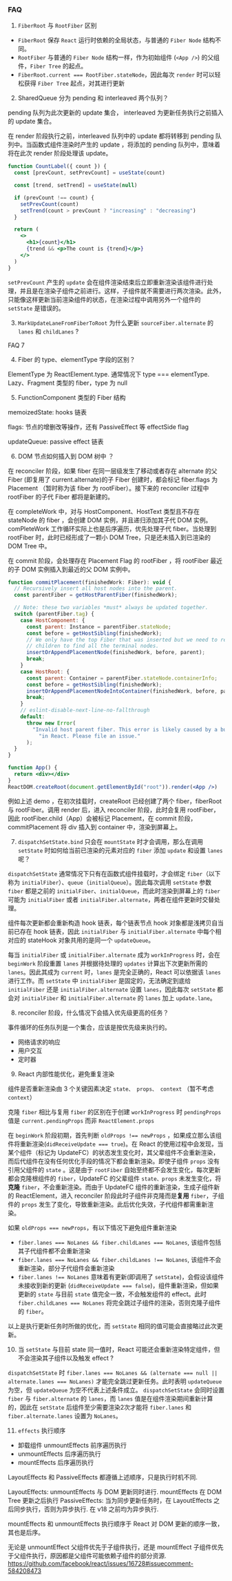 ### FAQ

1. `FiberRoot` 与 `RootFiber` 区别

- `FiberRoot` 保存 `React` 运行时依赖的全局状态，与普通的 `Fiber Node` 结构不同。
- `RootFiber` 与普通的 `Fiber Node` 结构一样，作为初始组件 (`<App />`) 的父组件，`Fiber Tree` 的起点。
- `FiberRoot.current === RootFiber.stateNode`，因此每次 `render` 时可以轻松获得 `Fiber Tree` 起点，对其进行更新

2. SharedQueue 分为 pending 和 interleaved 两个队列？

pending 队列为此次更新的 update 集合， interleaved 为更新任务执行之前插入的 update 集合。

在 render 阶段执行之前，interleaved 队列中的 update 都将转移到 pending 队列中。当函数式组件渲染时产生的 update ，将添加的 pending 队列中，意味着将在此次 render 阶段处理该 update。

```jsx
function CountLabel({ count }) {
  const [prevCount, setPrevCount] = useState(count)

  const [trend, setTrend] = useState(null)

  if (prevCount !== count) {
    setPrevCount(count)
    setTrend(count > prevCount ? "increasing" : "decreasing")
  }

  return (
    <>
      <h1>{count}</h1>
      {trend && <p>The count is {trend}</p>}
    </>
  )
}
```

`setPrevCount` 产生的 `update` 会在组件渲染结束后立即重新渲染该组件进行处理，并且是在渲染子组件之前进行。这样，子组件就不需要进行两次渲染。此外，只能像这样更新当前渲染组件的状态，在渲染过程中调用另外一个组件的 `setState` 是错误的。

3. `MarkUpdateLaneFromFiberToRoot` 为什么更新 `sourceFiber.alternate` 的 `lanes` 和 `childLanes` ?

FAQ 7

4. Fiber 的 type、elementType 字段的区别？

ElementType 为 ReactElement.type. 通常情况下 type === elementType. Lazy、Fragment 类型的 fiber，type 为 null

5. FunctionComponent 类型的 Fiber 结构

memoizedState: hooks 链表

flags: 节点的增删改等操作，还有 PassiveEffect 等 effectSide flag

updateQueue: passive effect 链表

6. DOM 节点如何插入到 DOM 树中 ？

在 reconciler 阶段，如果 fiber 在同一层级发生了移动或者存在 alternate 的父 Fiber (即复用了 current.alternate)的子 Fiber 创建时，都会标记 fiber.flags 为 Placement （暂时称为该 fiber 为 rootFiber）。接下来的 reconciler 过程中 rootFiber 的子代 Fiber 都将是新建的。

在 completeWork 中，对与 HostComponent、HostText 类型且不存在 stateNode 的 fiber ，会创建 DOM 实例，并且递归添加其子代 DOM 实例。comPleteWork 工作循环实际上也是后序遍历，优先处理子代 fiber。当处理到 rootFiber 时，此时已经形成了一颗小 DOM Tree，只是还未插入到已渲染的 DOM Tree 中。

在 commit 阶段，会处理存在 Placement Flag 的 rootFiber ，将 rootFiber 最近的子 DOM 实例插入到最近的父 DOM 实例中。

```js
function commitPlacement(finishedWork: Fiber): void {
  // Recursively insert all host nodes into the parent.
  const parentFiber = getHostParentFiber(finishedWork);

  // Note: these two variables *must* always be updated together.
  switch (parentFiber.tag) {
    case HostComponent: {
      const parent: Instance = parentFiber.stateNode;
      const before = getHostSibling(finishedWork);
      // We only have the top Fiber that was inserted but we need to recurse down its
      // children to find all the terminal nodes.
      insertOrAppendPlacementNode(finishedWork, before, parent);
      break;
    }
    case HostRoot: {
      const parent: Container = parentFiber.stateNode.containerInfo;
      const before = getHostSibling(finishedWork);
      insertOrAppendPlacementNodeIntoContainer(finishedWork, before, parent);
      break;
    }
    // eslint-disable-next-line-no-fallthrough
    default:
      throw new Error(
        "Invalid host parent fiber. This error is likely caused by a bug " +
          "in React. Please file an issue."
      );
  }
}
```

```jsx
function App() {
  return <div></div>
}
ReactDOM.createRoot(document.getElementById("root")).render(<App />)
```

例如上述 demo ，在初次挂载时，createRoot 已经创建了两个 fiber，fiberRoot 与 rootFiber。调用 render 后，进入 reconciler 阶段，此时会复用 rootFiber，因此 rootFiber.child（App）会被标记 Placement，在 commit 阶段，commitPlacement 将 div 插入到 container 中，渲染到屏幕上。

7. `dispatchSetState.bind` 只会在 `mountState` 时才会调用，那么在调用 `setState` 时如何给当前已渲染的元素对应的 `fiber` 添加 `update` 和设置 `lanes` 呢？

`dispatchSetState` 通常情况下只有在函数式组件挂载时，才会绑定 `fiber`（以下称为 `initialFiber`）、`queue`（`initialQueue`）。因此每次调用 `setState` 参数 `fiber` 都是之前的 `initialFiber`、`initialQueue`，而此时渲染到屏幕上的 `fiber` 可能为 `initialFiber` 或者 `initialFiber.alternate`，两者在组件更新时交替处理。

组件每次更新都会重新构造 hook 链表，每个链表节点 hook 对象都是浅拷贝自当前已存在 hook 链表，因此 `initialFiber` 与 `initialFiber.alternate` 中每个相对应的 stateHook 对象共用的是同一个 `updateQueue`。

每当 `initialFiber` 或 `initialFiber.alternate` 成为 `workInProgress` 时，会在 `beginWork` 阶段重置 `lanes` 并根据待处理的 `updates` 计算出下次更新所需的 `lanes`。因此其成为 `current` 时，`lanes` 是完全正确的，React 可以依据该 `lanes` 进行工作。而 `setState` 中 `initialFiber` 是固定的，无法确定到底给 `initialFiber` 还是 `initialFiber.alternate` 设置 `lanes`，因此每次 `setState` 都会对 `initialFiber` 和 `initialFiber.alternate` 的 `lanes` 加上 `update.lane`。

8. reconciler 阶段，什么情况下会插入优先级更高的任务？

事件循环的任务队列是一个集合，应该是按优先级来执行的。

- 网络请求的响应
- 用户交互
- 定时器

9.  React 内部性能优化，避免重复渲染

组件是否重新渲染由 3 个关键因素决定 `state、 props、 context` （暂不考虑 `context`）

克隆 `fiber` 相比与复用 `fiber` 的区别在于创建 `workInProgress` 时 `pendingProps` 值是 `current.pendingProps` 而非 `ReactElement.props`

在 `beginWork` 阶段初期，首先判断 `oldProps !== newProps` ，如果成立那么该组件将重新渲染(`didReceiveUpdate === true`)。在 React 的使用过程中会发现，当某个组件（标记为 UpdateFC）的状态发生变化时，其父辈组件不会重新渲染，而后代组件在没有任何优化手段的情况下都会重新渲染。即使子组件 `props` 没有引用父组件的 `state` 。这是由于 `rootFiber` 自始至终都不会发生变化，每次更新都会克隆根组件的 `fiber`，UpdateFC 的父辈组件 `state、props` 未发生变化，将**克隆** `fiber`，不会重新渲染。而由于 UpdateFC 组件的重新渲染，生成子组件新的 ReactElement，进入 reconciler 阶段此时子组件非克隆而是**复用** `fiber`，子组件的 `props` 发生了变化，导致重新渲染。此后优化失效，子代组件都需重新渲染。

如果 `oldProps === newProps`，有以下情况下避免组件重新渲染

- `fiber.lanes === NoLanes && fiber.childLanes === NoLanes`, 该组件包括其子代组件都不会重新渲染
- `fiber.lanes === NoLanes && fiber.childLanes !== NoLanes`, 该组件不会重新渲染，部分子代组件会重新渲染
- `fiber.lanes !== NoLanes` 意味着有更新(即调用了 `setState`)，会假设该组件未接收到新的更新 (`didReceiveUpdate === false`)，组件重新渲染，但如果更新的 `state` 与目前 `state` 值完全一致，不会触发组件的 effect。此时 `fiber.childLanes === NoLanes` 将完全跳过子组件的渲染，否则克隆子组件的 `fiber`。

以上是执行更新任务时所做的优化，而 `setState` 相同的值可能会直接略过此次更新。

10. 当 `setState` 与目前 state 同一值时，React 可能还会重新渲染特定组件，但不会渲染其子组件以及触发 effect ?

`dispatchSetState` 时 `fiber.lanes === NoLanes && (alternate === null || alternate.lanes === NoLanes)` 才能完全跳过更新任务。此时表明 `updateQueue` 为空，但 `updateQueue` 为空不代表上述条件成立。 `dispatchSetState` 会同时设置 `fiber` 与 `fiber.alternate` 的 `lanes`，而 `lanes` 值是在组件渲染期间重新计算的，因此在 `setState` 后组件至少需要渲染2次才能将 `fiber.lanes` 和 `fiber.alternate.lanes` 设置为 `NoLanes`。

11. `effects` 执行顺序

- 卸载组件 unmountEffects 前序遍历执行
- unmountEffects 后序遍历执行
- mountEffects 后序遍历执行

LayoutEffects 和 PassiveEffects 都遵循上述顺序，只是执行时机不同.

LayoutEffects: unmountEffects 与 DOM 更新同时进行. mountEffects 在 DOM Tree 更新之后执行
PassiveEffects: 当为同步更新任务时，在 LayoutEffects 之后同步执行，否则为异步执行. 在 v18 之前均为异步执行.

mountEffects 和 unmountEffects 执行顺序于 React 对 DOM 更新的顺序一致，其也是后序。

无论是 unmountEffect 父组件优先于子组件执行，还是 mountEffect 子组件优先于父组件执行，原因都是父组件可能依赖子组件的部分资源. https://github.com/facebook/react/issues/16728#issuecomment-584208473
